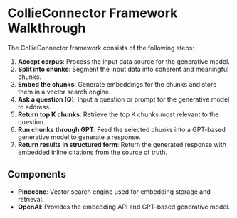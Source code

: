# CollieConnector Framework Walkthrough

The CollieConnector framework consists of the following steps:

1. **Accept corpus**: Process the input data source for the generative model.
2. **Split into chunks**: Segment the input data into coherent and meaningful chunks.
3. **Embed the chunks**: Generate embeddings for the chunks and store them in a vector search engine.
4. **Ask a question (Q)**: Input a question or prompt for the generative model to address.
5. **Return top K chunks**: Retrieve the top K chunks most relevant to the question.
6. **Run chunks through GPT**: Feed the selected chunks into a GPT-based generative model to generate a response.
7. **Return results in structured form**: Return the generated response with embedded inline citations from the source of truth.

## Components

- **Pinecone**: Vector search engine used for embedding storage and retrieval.
- **OpenAI**: Provides the embedding API and GPT-based generative model.

